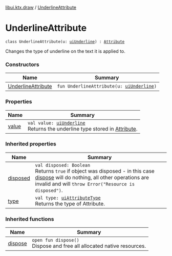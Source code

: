 [libui.ktx.draw](../README.md) / [UnderlineAttribute](README.md)

# UnderlineAttribute

`class UnderlineAttribute(u: `[`uiUnderline`](../../libui/ui-underline.md)`) : `[`Attribute`](../-attribute/README.md)

Changes the type of underline on the text it is applied to.

### Constructors

| Name | Summary |
|---|---|
| [UnderlineAttribute](-underline-attribute.md) | `fun UnderlineAttribute(u: `[`uiUnderline`](../../libui/ui-underline.md)`)` |

### Properties

| Name | Summary |
|---|---|
| [value](value.md) | `val value: `[`uiUnderline`](../../libui/ui-underline.md)<br>Returns the underline type stored in [Attribute](../-attribute/README.md). |

### Inherited properties

| Name | Summary |
|---|---|
| [disposed](../../libui.ktx/-disposable/disposed.md) | `val disposed: Boolean`<br>Returns `true` if object was disposed - in this case [dispose](../../libui.ktx/-disposable/dispose.md) will do nothing, all other operations are invalid and will `throw Error("Resource is disposed")`. |
| [type](../-attribute/type.md) | `val type: `[`uiAttributeType`](../../libui/ui-attribute-type.md)<br>Returns the type of Attribute. |

### Inherited functions

| Name | Summary |
|---|---|
| [dispose](../../libui.ktx/-disposable/dispose.md) | `open fun dispose()`<br>Dispose and free all allocated native resources. |

